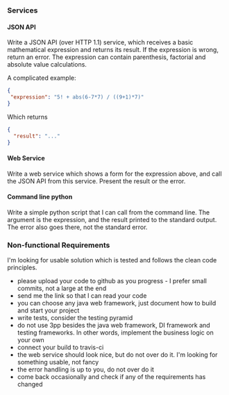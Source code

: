 ### Services
####  JSON API
Write a JSON API (over HTTP 1.1) service, which receives a basic mathematical expression and returns its result. If the expression is wrong, return an error. The expression can contain parenthesis, factorial and absolute value calculations.

A complicated example:

````json
{
 "expression": "5! + abs(6-7*7) / ((9+1)*7)"
}
````

Which returns

````json
{
  "result": "..."
}
````

#### Web Service
Write a web service which shows a form for the expression above, and call the JSON API from this service. Present the result or the error.

#### Command line python
Write a simple python script that I can call from the command line. The argument is the expression, and the result printed to the standard output. The error also goes there, not the standard error.

### Non-functional Requirements
I'm looking for usable solution which is tested and follows the clean code principles.

* please upload your code to github as you progress - I prefer small commits, not a large at the end
* send me the link so that I can read your code
* you can choose any java web framework, just document how to build and start your project
* write tests, consider the testing pyramid
* do not use 3pp besides the java web framework, DI framework and testing frameworks. In other words, implement the business logic on your own
* connect your build to travis-ci
* the web service should look nice, but do not over do it. I'm looking for something usable, not fancy
* the error handling is up to you, do not over do it
* come back occasionally and check if any of the requirements has changed
